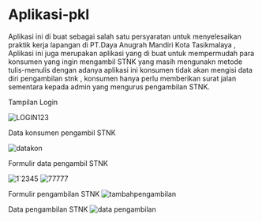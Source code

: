 # Aplikasi-pkl
  Aplikasi ini di buat sebagai salah satu persyaratan untuk menyelesaikan praktik kerja lapangan di PT.Daya Anugrah Mandiri Kota Tasikmalaya , Aplikasi ini juga merupakan aplikasi yang di buat untuk mempermudah para konsumen yang ingin mengambil STNK yang masih mengunakn metode tulis-menulis dengan adanya aplikasi ini konsumen tidak akan mengisi data diri pengambilan stnk , konsumen hanya perlu memberikan surat jalan sementara kepada admin yang mengurus pengambilan STNK.

Tampilan Login

![LOGIN123](https://user-images.githubusercontent.com/97660319/163311133-c0e7d487-3d6d-4b5a-86f4-237f0bc18c16.png)

Data konsumen pengambil STNK

![datakon](https://user-images.githubusercontent.com/97660319/163311401-0ce46b69-0582-4f45-957d-f292c8812690.png)

Formulir data pengambil STNK

![1`2345](https://user-images.githubusercontent.com/97660319/163313092-3b4cd4af-ed07-4cb0-9ff2-9bb7091af1a3.png)
![77777](https://user-images.githubusercontent.com/97660319/163313240-ac4d7e70-5f94-4bb8-9251-4e1416266906.png)


Formulir pengambilan STNK
![tambahpengambilan](https://user-images.githubusercontent.com/97660319/163659239-f72b5c73-6460-4b56-aa54-f7c968fc8287.png)

Data pengambilan STNK
![data pengambilan](https://user-images.githubusercontent.com/97660319/163659312-eaaf3071-cb16-41f9-846f-4858096ea49c.png)
